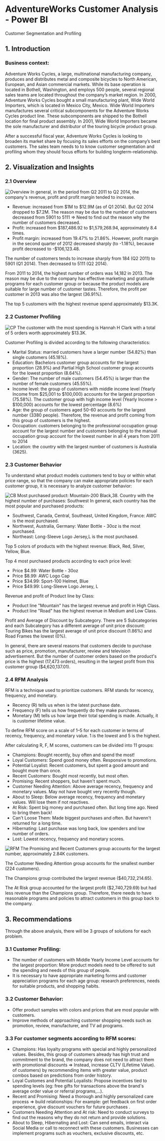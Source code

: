 # AdventureWorks Customer Analysis - Power BI
Customer Segmentation and Profiling
## 1. Introduction
### Business context:
Adventure Works Cycles, a large, multinational manufacturing company,  produces and distributes metal and composite bicycles to North American, European,  and Asian commercial markets. While its base operation is located in Bothell,   Washington, and employs 500 people, several regional sales teams are located throughout the company’s market region. In 2000, Adventure Works Cycles bought a   small manufacturing plant, Wide World Importers, which is located in Mexico City,  Mexico. Wide World Importers manufactures several critical subcomponents for the  Adventure Works Cycles product line. These subcomponents are shipped to the Bothell  location for final product assembly. In 2001, Wide World Importers became the sole  manufacturer and distributor of the touring bicycle product group. 

After a successful fiscal year, Adventure Works Cycles is looking to broaden its  market share by focusing its sales efforts on the company’s best customers. The sales team needs to to know customer segmentation and profiling whom they should focus efforts for building longterm-relationship.
## 2. Visualization and Insights
### 2.1 Overview
![Overview](https://github.com/phuonght3001/AdventureWorks-Customer-Analysis---Power-BI/assets/150796721/de8a23f2-a3b5-4f05-93df-ec3f09402288)
In general, in the period from Q2 2011 to Q2 2014, the company's revenue, profit and profit margin tended to increase.
- Revenue: increased from $1M to $12.9M (as of Q1 2014). But Q2 2014 dropped to $7.2M. The reason may be due to the number of customers decreased from 5901 to 5111 => Need to find out the reason why the number of customers decreased.
- Profit: increased from $187,486.92 to $1,579,268.94, approximately 8.4 times.
- Profit margin: increased from 19.47% to 21.86%. However, profit margin in the second quarter of 2012 decreased sharply (to -1.18%), because profit decreased to -$106,123.48.

The number of customers tends to increase sharply from 184 (Q2 2011) to 5901 (Q1 2014). Then decreased to 5111 (Q2 2014).

From 2011 to 2014, the highest number of orders was 14,182 in 2013. The reason may be due to the company has effective marketing and gratitude programs for each customer group or because the product models are suitable for large number of customer tastes. Therefore, the profit per customer in 2013 was also the largest (36.91%).

The top 5 customers with the highest revenue spend approximately $13.3K.
### 2.2 Customer Profiling
![CP](https://github.com/phuonght3001/AdventureWorks-Customer-Analysis---Power-BI/assets/150796721/603ae2f4-6103-4dd2-a83c-51ee81b7385b)
The customer with the most spending is Hannah H Clark with a total of 5 orders worth approximately $13.3K.

Customer Profiling is divided according to the following characteristics:
- Marital Status: married customers have a larger number (54.82%) than single customers (45.18%).
- Education: Bachelors customer group accounts for the largest proportion (28.9%) and Partial High School customer group accounts for the lowest proportion (8.64%).
- Gender: The number of male customers (54.45%) is larger than the number of female customers (45.55%).
- Income level: the group of customers with middle income level (Yearly Income from $25,001 to $100,000) accounts for the largest proportion (75.58%). The customer group with high income level (Yearly Income > $100,000) accounts for the lowest percentage (8.6%)
- Age: the group of customers aged 50-60 accounts for the largest number (3380 people). Therefore, the revenue and profit coming from this group of customers is the highest.
- Occupation: customers belonging to the professional occupation group account for the largest number and customers belonging to the manual occupation group account for the lowest number in all 4 years from 2011 to 2014
- Location: the country with the largest number of customers is Australia (3625).
### 2.3 Customer Behavior
To understand what product models customers tend to buy or within what price range, so that the company can make appropriate policies for each customer group, it is necessary to analyze customer behavior:

![CB](https://github.com/phuonght3001/AdventureWorks-Customer-Analysis---Power-BI/assets/150796721/60e0d2a5-8881-4169-abbd-172e10dd6911)
Most purchased product: Mountain-200 Black,38.
Country with the highest number of purchases: Southwest
In general, each country has the most popular and purchased products:
- Southwest, Canada, Central, Southeast, United Kingdom, France: AWC is the most purchased.
- Northwest, Australia, Germany: Water Bottle - 30oz is the most purchased.
- Northeast: Long-Sleeve Logo Jersey,L is the most purchased.

Top 5 colors of products with the highest revenue: Black, Red, Silver, Yellow, Blue.

Top 4 most purchased products according to each price level:
- Price $4.99: Water Bottle - 30oz
- Price $8.99: AWC Logo Cap
- Price $34.99: Sport-100 Helmet, Blue
- Price $49.99: Long-Sleeve Logo Jersey, L

Revenue and profit of Product line by Class:
- Product line "Mountain" has the largest revenue and profit in High Class.
- Product line "Road" has the highest revenue in Medium and Low Class.

Profit and Average of Discount by Subcategory. There are 5 Subcategories and each Subcategory has a different average of unit price discount: Touring Bikes has the largest average of unit price discount (1.86%) and Road Frames the lowest (0%).

In general, there are several reasons that customers decide to purchase such as price, promotion, manufacturer, review and television advertisement. But the number of customer orders based on the product's price is the highest (17,473 orders), resulting in the largest profit from this customer group ($4,620,137.01).


### 2.4 RFM Analysis
RFM is a technique used to prioritize customers. RFM stands for recency, frequency, and monetary.
- Recency (R) tells us when is the latest purchase date.
- Frequency (F) tells us how frequently do they make purchases.
- Monetary (M) tells us how large their total spending is made. Actually, it is customer lifetime value.

To define RFM score on a scale of 1–5 for each customer in terms of recency, frequency, and monetary value. 1 is the lowest and 5 is the highest.

After calculating R, F, M scores, customers can be divided into 11 groups:
- Champions: Bought recently, buy often and spend the most!
- Loyal Customers: Spend good money often. Responsive to promotions.
- Potential Loyalist: Recent customers, but spent a good amount and bought more than once.
- Recent Customers: Bought most recently, but most often.
- Promising: Recent shoppers, but haven't spent much.
- Customer Needing Attention: Above average recency, frequency and monetary values. May not have bought very recently though.
- About to Sleep: Below average recency, frequency and monetary values. Will lose them if not reactives.
- At Risk: Spent big money and purchased often. But long time ago. Need to bring them back!
- Can't Loose Them: Made biggest purchases and often. But havenn't returned for a long time.
- Hibernating: Last purchase was long back, low spenders and low number of orders.
- Lost: Lowest recency, frequency and monetary scores.
  
![RFM](https://github.com/phuonght3001/AdventureWorks-Customer-Analysis---Power-BI/assets/150796721/9aa23aab-9145-4c92-b6f4-9aba6c5d7097)
The Promising and Recent Customers group accounts for the largest number, approximately 2.84K customers.

The Customer Needing Attention group accounts for the smallest number (224 customers).

The Champions group contributed the largest revenue ($40,732,214.65).

The At Risk group accounted for the largest profit ($2,740,729.69) but had less revenue than the Champions group. Therefore, there needs to have reasonable programs and policies to attract customers in this group back to the company.

## 3. Recommendations
Through the above analysis, there will be 3 groups of solutions for each problem.
### 3.1 Customer Profiling:
- The number of customers with Middle Yearly Income Level accounts for the largest proportion: More product models need to be offered to suit the spending and needs of this group of people.
- It is necessary to have appropriate marketing forms and customer appreciation programs for each age group: research preferences, needs for suitable products, and shopping habits.
### 3.2 Customer Behavior:
- Offer product samples with colors and prices that are most popular with customers.
- Improve methods of approaching customer shopping needs such as promotion, review, manufacturer, and TV ad programs.
### 3.3 For customer segments according to RFM scores:
- Champions: Has loyalty programs with special and highly personalized values. Besides, this group of customers already has high trust and commitment to the brand, the company does not need to attract them with promotional discounts => Instead, increase CLTV (Lifetime Value). of customers) by recommending items with greater value, product combos based on predictions from order history.
- Loyal Customes and Potential Loyalists: Propose incentives tied to spending levels (eg: free gifts for transactions above the brand's average order value or referral programs,...).
- Recent and Promising: Need a thorough and highly personalized care process => build relationships: For example: get feedback on first order experience, give discount vouchers for future purchases .
- Customers Needing Attention and At risk: Need to conduct surveys to find out the reasons why they do not return and provide solutions.
- About to Sleep, Hibernating and Lost: Can send emails, interact via Social Media or call to reconnect with these customers. Businesses can implement programs such as vouchers, exclusive discounts, etc.

